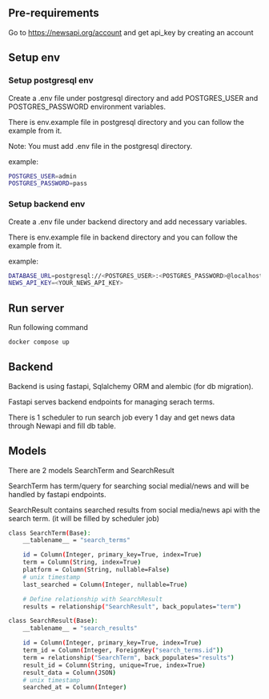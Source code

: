 ## Pre-requirements
Go to https://newsapi.org/account and get api_key by creating an account


## Setup env
### Setup postgresql env
Create a .env file under postgresql directory and add POSTGRES_USER and POSTGRES_PASSWORD environment variables.

There is env.example file in postgresql directory and you can follow the example from it.

Note: You must add .env file in the postgresql directory.

example:

```bash
POSTGRES_USER=admin
POSTGRES_PASSWORD=pass
```

### Setup backend env
Create a .env file under backend directory and add necessary variables.

There is env.example file in backend directory and you can follow the example from it.

example:

```bash
DATABASE_URL=postgresql://<POSTGRES_USER>:<POSTGRES_PASSWORD>@localhost/postgres
NEWS_API_KEY=<YOUR_NEWS_API_KEY>
```

## Run server
Run following command

```bash
docker compose up
```

## Backend
Backend is using fastapi, Sqlalchemy ORM and alembic (for db migration).

Fastapi serves backend endpoints for managing serach terms.

There is 1 scheduler to run search job every 1 day and get news data through Newapi and fill db table.

## Models
There are 2 models SearchTerm and SearchResult

SearchTerm has term/query for searching social medial/news and will be handled by fastapi endpoints.

SearchResult contains searched results from social media/news api with the search term. (it will be filled by scheduler job)

```bash
class SearchTerm(Base):
    __tablename__ = "search_terms"

    id = Column(Integer, primary_key=True, index=True)
    term = Column(String, index=True)
    platform = Column(String, nullable=False)
    # unix timestamp
    last_searched = Column(Integer, nullable=True)

    # Define relationship with SearchResult
    results = relationship("SearchResult", back_populates="term")

class SearchResult(Base):
    __tablename__ = "search_results"

    id = Column(Integer, primary_key=True, index=True)
    term_id = Column(Integer, ForeignKey("search_terms.id"))
    term = relationship("SearchTerm", back_populates="results")
    result_id = Column(String, unique=True, index=True)
    result_data = Column(JSON)
    # unix timestamp
    searched_at = Column(Integer)
```